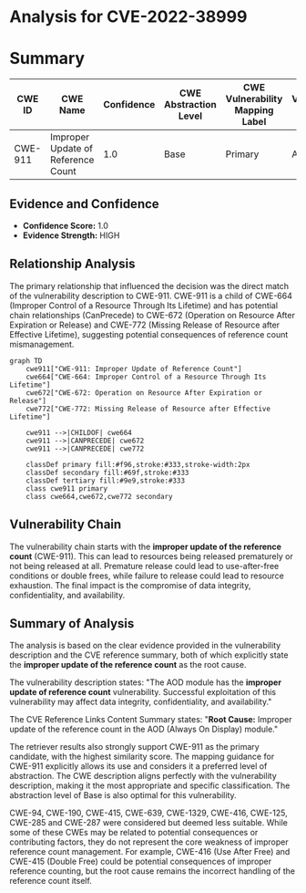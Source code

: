 # Analysis for CVE-2022-38999

# Summary
| CWE ID | CWE Name | Confidence | CWE Abstraction Level | CWE Vulnerability Mapping Label | CWE-Vulnerability Mapping Notes |
|---|---|---|---|---|---|
| CWE-911 | Improper Update of Reference Count | 1.0 | Base | Primary | Allowed |

## Evidence and Confidence

*   **Confidence Score:** 1.0
*   **Evidence Strength:** HIGH

## Relationship Analysis
The primary relationship that influenced the decision was the direct match of the vulnerability description to CWE-911. CWE-911 is a child of CWE-664 (Improper Control of a Resource Through Its Lifetime) and has potential chain relationships (CanPrecede) to CWE-672 (Operation on Resource After Expiration or Release) and CWE-772 (Missing Release of Resource after Effective Lifetime), suggesting potential consequences of reference count mismanagement.

```mermaid
graph TD
    cwe911["CWE-911: Improper Update of Reference Count"]
    cwe664["CWE-664: Improper Control of a Resource Through Its Lifetime"]
    cwe672["CWE-672: Operation on Resource After Expiration or Release"]
    cwe772["CWE-772: Missing Release of Resource after Effective Lifetime"]
    
    cwe911 -->|CHILDOF| cwe664
    cwe911 -->|CANPRECEDE| cwe672
    cwe911 -->|CANPRECEDE| cwe772
    
    classDef primary fill:#f96,stroke:#333,stroke-width:2px
    classDef secondary fill:#69f,stroke:#333
    classDef tertiary fill:#9e9,stroke:#333
    class cwe911 primary
    class cwe664,cwe672,cwe772 secondary
```

## Vulnerability Chain
The vulnerability chain starts with the **improper update of the reference count** (CWE-911). This can lead to resources being released prematurely or not being released at all. Premature release could lead to use-after-free conditions or double frees, while failure to release could lead to resource exhaustion. The final impact is the compromise of data integrity, confidentiality, and availability.

## Summary of Analysis
The analysis is based on the clear evidence provided in the vulnerability description and the CVE reference summary, both of which explicitly state the **improper update of the reference count** as the root cause.

The vulnerability description states: "The AOD module has the **improper update of reference count** vulnerability. Successful exploitation of this vulnerability may affect data integrity, confidentiality, and availability."

The CVE Reference Links Content Summary states: "**Root Cause:** Improper update of the reference count in the AOD (Always On Display) module."

The retriever results also strongly support CWE-911 as the primary candidate, with the highest similarity score. The mapping guidance for CWE-911 explicitly allows its use and considers it a preferred level of abstraction. The CWE description aligns perfectly with the vulnerability description, making it the most appropriate and specific classification. The abstraction level of Base is also optimal for this vulnerability.

CWE-94, CWE-190, CWE-415, CWE-639, CWE-1329, CWE-416, CWE-125, CWE-285 and CWE-287 were considered but deemed less suitable. While some of these CWEs may be related to potential consequences or contributing factors, they do not represent the core weakness of improper reference count management. For example, CWE-416 (Use After Free) and CWE-415 (Double Free) could be potential consequences of improper reference counting, but the root cause remains the incorrect handling of the reference count itself.